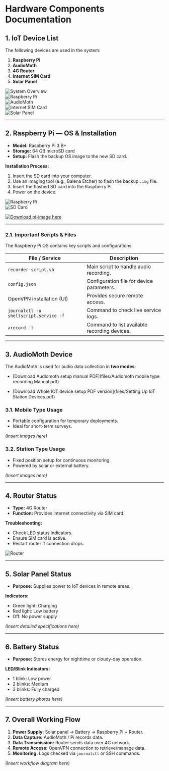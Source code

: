 # Hardware Components Documentation

## 1. IoT Device List

The following devices are used in the system:

1. **Raspberry Pi**  
2. **AudioMoth**  
3. **4G Router**  
4. **Internet SIM Card**  
5. **Solar Panel**

![System Overview](overview-img.jpg)  
![Raspberry Pi](pi.jpg)  
![AudioMoth](audiomoth.jpg)  
![Internet SIM Card](sim-card.jpg)  
![Solar Panel](solar-panel.jpg)

---

## 2. Raspberry Pi — OS & Installation

- **Model:** Raspberry Pi 3 B+  
- **Storage:** 64 GB microSD card  
- **Setup:** Flash the backup OS image to the new SD card.  

**Installation Process:**
1. Insert the SD card into your computer.  
2. Use an imaging tool (e.g., Balena Etcher) to flash the backup `.img` file.  
3. Insert the flashed SD card into the Raspberry Pi.  
4. Power on the device.

![Raspberry Pi](pi.jpg)  
![SD Card](sd-card.jpg)  

[![Download pi-image here](https://img.shields.io/badge/Google%20Drive-Open%20Folder-blue?logo=google-drive)](https://drive.google.com/drive/folders/19RC69tCjV7lfupJODWT0BL_QIx_DtFqr)

---

### 2.1. Important Scripts & Files

The Raspberry Pi OS contains key scripts and configurations:

| File / Service            | Description |
|---------------------------|-------------|
| `recorder-script.sh`      | Main script to handle audio recording. |
| `config.json`             | Configuration file for device parameters. |
| OpenVPN installation (UI) | Provides secure remote access. |
| `journalctl -u shellscript.service -f` | Command to check live service logs. |
| `arecord -l`               | Command to list available recording devices. |

---

## 3. AudioMoth Device

The AudioMoth is used for audio data collection in **two modes**:

- [Download Audiomoth setup manual PDF](files/Audiomoth mobile type recording Manual.pdf)

- [Download Whole IOT device setup PDF version](files/Setting Up IoT Station Devices.pdf)


### 3.1. Mobile Type Usage
- Portable configuration for temporary deployments.  
- Ideal for short-term surveys.  

*(Insert images here)*

### 3.2. Station Type Usage
- Fixed position setup for continuous monitoring.  
- Powered by solar or external battery.  

*(Insert images here)*

---

## 4. Router Status

- **Type:** 4G Router  
- **Function:** Provides internet connectivity via SIM card.  

**Troubleshooting:**
- Check LED status indicators.  
- Ensure SIM card is active.  
- Restart router if connection drops.

![Router](img.jpg)  

---

## 5. Solar Panel Status

- **Purpose:** Supplies power to IoT devices in remote areas.  

**Indicators:**
- Green light: Charging  
- Red light: Low battery  
- Off: No power supply

*(Insert detailed specifications here)*

---

## 6. Battery Status

- **Purpose:** Stores energy for nighttime or cloudy-day operation.  

**LED/Blink Indicators:**
- 1 blink: Low power  
- 2 blinks: Medium  
- 3 blinks: Fully charged  

*(Insert battery photos here)*

---

## 7. Overall Working Flow

1. **Power Supply:** Solar panel → Battery → Raspberry Pi + Router.  
2. **Data Capture:** AudioMoth / Pi records data.  
3. **Data Transmission:** Router sends data over 4G network.  
4. **Remote Access:** OpenVPN connection to retrieve/manage data.  
5. **Monitoring:** Logs checked via `journalctl` or SSH commands.

*(Insert workflow diagram here)*